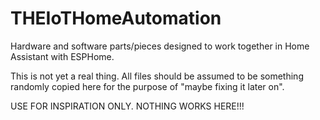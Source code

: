 # THEIoTHomeAutomation
Hardware and software parts/pieces designed to work together in Home Assistant with ESPHome.

This is not yet a real thing.  All files should be assumed to be something randomly copied
here for the purpose of "maybe fixing it later on".  

USE FOR INSPIRATION ONLY.  NOTHING WORKS HERE!!!
